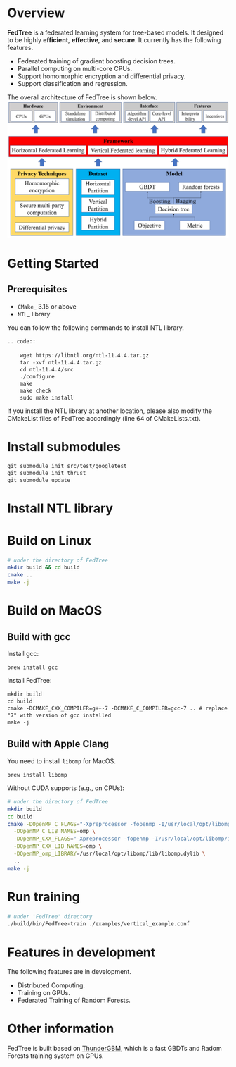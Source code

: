 # Overview
**FedTree** is a federated learning system for tree-based models. It designed to be highly **efficient**, **effective**,
and **secure**. It currently has the following features.

- Federated training of gradient boosting decision trees.
- Parallel computing on multi-core CPUs.
- Support homomorphic encryption and differential privacy.
- Support classification and regression.

The overall architecture of FedTree is shown below.
![FedTree_archi](./docs/source/images/fedtree_archi.png)

# Getting Started

## Prerequisites
* `CMake`_ 3.15 or above
* `NTL`_ library

You can follow the following commands to install NTL library.

    .. code::

        wget https://libntl.org/ntl-11.4.4.tar.gz
        tar -xvf ntl-11.4.4.tar.gz
        cd ntl-11.4.4/src
        ./configure
        make
        make check
        sudo make install

If you install the NTL library at another location, please also modify the CMakeList files of FedTree accordingly (line 64 of CMakeLists.txt).
# Install submodules
```
git submodule init src/test/googletest
git submodule init thrust
git submodule update
```

# Install NTL library



# Build on Linux

```bash
# under the directory of FedTree
mkdir build && cd build 
cmake ..
make -j
```

# Build on MacOS

## Build with gcc

Install gcc:
```
brew install gcc
```
Install FedTree:
```
mkdir build
cd build
cmake -DCMAKE_CXX_COMPILER=g++-7 -DCMAKE_C_COMPILER=gcc-7 .. # replace "7" with version of gcc installed
make -j
```
## Build with Apple Clang

You need to install ```libomp``` for MacOS.
```
brew install libomp
```

Without CUDA supports (e.g., on CPUs):
```bash
# under the directory of FedTree
mkdir build
cd build
cmake -DOpenMP_C_FLAGS="-Xpreprocessor -fopenmp -I/usr/local/opt/libomp/include" \
  -DOpenMP_C_LIB_NAMES=omp \
  -DOpenMP_CXX_FLAGS="-Xpreprocessor -fopenmp -I/usr/local/opt/libomp/include" \
  -DOpenMP_CXX_LIB_NAMES=omp \
  -DOpenMP_omp_LIBRARY=/usr/local/opt/libomp/lib/libomp.dylib \
  ..
make -j
```

# Run training
```bash
# under 'FedTree' directory
./build/bin/FedTree-train ./examples/vertical_example.conf
```

# Features in development
The following features are in development.

- Distributed Computing.
- Training on GPUs.
- Federated Training of Random Forests.

# Other information
FedTree is built based on [ThunderGBM](https://github.com/Xtra-Computing/thundergbm), which is a fast GBDTs and Radom Forests training system on GPUs.
